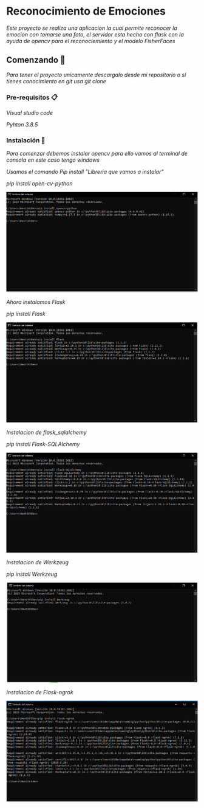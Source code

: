 # Reconocimiento de Emociones
_Este proyecto se realiza una aplicacion la cual permite reconocer la emocion con tomarse una foto, el servidor esta hecho con flask con la ayuda de opencv para el reconociemiento
y el modelo FisherFaces_

## Comenzando 🚀

_Para tener el proyecto unicamente descargalo desde mi repositorio o si tienes conocimiento en git usa git clone_

### Pre-requisitos 📋

_Visual studio code_

_Pyhton 3.8.5_

### Instalación 🔧

_Para comenzar debemos instalar opencv para ello vamos al terminal de consola en este caso tengo windows_

_Usamos el comando Pip install  "Libreria que vamos a instalar"_

_pip install open-cv-python_

![Alt text](https://raw.githubusercontent.com/AngelC01/Imagenes/master/image.png)

_Ahora instalamos Flask_

_pip install Flask_    

![Alt text](https://raw.githubusercontent.com/AngelC01/Imagenes/master/installFlask.PNG)

_Instalacion de flask_sqlalchemy_

_pip install Flask-SQLAlchemy_

![Alt text](https://raw.githubusercontent.com/AngelC01/Imagenes/master/FlaskAchemy.PNG)

_Instalacion de Werkzeug_

_pip install Werkzeug_

![Alt text](https://raw.githubusercontent.com/AngelC01/Imagenes/master/Werkzeug.PNG)

_Instalacion de Flask-ngrok_

![Alt text](https://raw.githubusercontent.com/AngelC01/Imagenes/master/flaskngrok.PNG)





